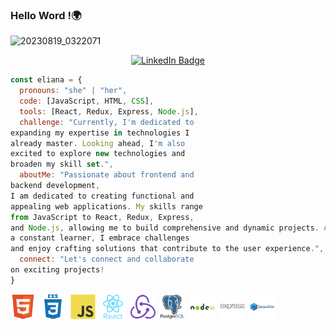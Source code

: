 ### Hello Word !🌍

![20230819_0322071](https://github.com/Solsantacruz/Solsantacruz/assets/94255291/df3cc5d1-79a6-4b7a-9b57-f5c32b8c79fe)

<p align="center">
<a href="https://www.linkedin.com/in/elianasoledadsantacruztorres" target="_blank"><img src="https://img.shields.io/badge/LinkedIn-blue?style=for-the-badge&logo=linkedin&logoColor=white" alt="LinkedIn Badge"></a>
</p>


``` js
const eliana = {
  pronouns: "she" | "her",
  code: [JavaScript, HTML, CSS],
  tools: [React, Redux, Express, Node.js],
  challenge: "Currently, I'm dedicated to
expanding my expertise in technologies I
already master. Looking ahead, I'm also
excited to explore new technologies and
broaden my skill set.",
  aboutMe: "Passionate about frontend and
backend development,
I am dedicated to creating functional and
appealing web applications. My skills range
from JavaScript to React, Redux, Express,
and Node.js, allowing me to build comprehensive and dynamic projects. As
a constant learner, I embrace challenges
and enjoy crafting solutions that contribute to the user experience.",
  connect: "Let's connect and collaborate
on exciting projects!
}
```



<!--
**Solsantacruz/Solsantacruz** is a ✨ _special_ ✨ repository because its `README.md` (this file) appears on your GitHub profile.

Here are some ideas to get you started:

- 🔭 I’m currently working on ...
- 🌱 I’m currently learning ...
- 👯 I’m looking to collaborate on ...
- 🤔 I’m looking for help with ...
- 💬 Ask me about ...
- 📫 How to reach me: ...
- 😄 Pronouns: ...
- ⚡ Fun fact: ...
-->

<p>
<img src="https://github.com/devicons/devicon/blob/master/icons/html5/html5-original.svg" title="HTML5" alt="HTML" width="40" height="40"/>&nbsp;
<img src="https://github.com/devicons/devicon/blob/master/icons/css3/css3-plain-wordmark.svg"  title="CSS3" alt="CSS" width="40" height="40"/>&nbsp;
<img src="https://github.com/devicons/devicon/blob/master/icons/javascript/javascript-original.svg" title="JavaScript" alt="JavaScript" width="40" height="40"/>&nbsp;
<img src="https://github.com/devicons/devicon/blob/master/icons/react/react-original-wordmark.svg" title="React" alt="React" width="40" height="40"/>&nbsp;
<img src="https://github.com/devicons/devicon/blob/master/icons/redux/redux-original.svg" title="Redux" alt="Redux " width="40" height="40"/>&nbsp;
<img src="https://github.com/devicons/devicon/blob/master/icons/postgresql/postgresql-original-wordmark.svg" title="postgresql"  alt="postgresql" width="40" height="40"/>&nbsp;
<img src="https://github.com/devicons/devicon/blob/master/icons/nodejs/nodejs-original-wordmark.svg" title="NodeJS" alt="NodeJS" width="40" height="40"/>&nbsp;
<img src="https://github.com/devicons/devicon/blob/master/icons/express/express-original-wordmark.svg" title="express" **alt="express" width="40" height="40"/>&nbsp;
<img src="https://github.com/devicons/devicon/blob/master/icons/sequelize/sequelize-original-wordmark.svg" title="sequelize" **alt="sequelize" width="40" height="40"/>&nbsp;
</p>

